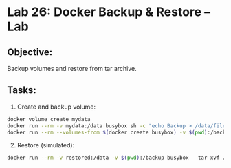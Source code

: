 # Lab 26: Docker Backup & Restore – Lab

## Objective:
Backup volumes and restore from tar archive.

## Tasks:
1. Create and backup volume:
```bash
docker volume create mydata
docker run --rm -v mydata:/data busybox sh -c "echo Backup > /data/file.txt"
docker run --rm --volumes-from $(docker create busybox) -v $(pwd):/backup busybox   tar cvf /backup/data.tar /data
```

2. Restore (simulated):
```bash
docker run --rm -v restored:/data -v $(pwd):/backup busybox   tar xvf /backup/data.tar -C /
```

